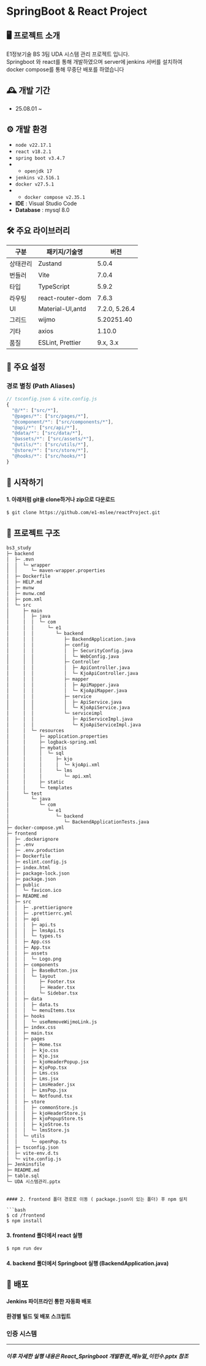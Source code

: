 # SpringBoot & React Project

## 🖥️ 프로젝트 소개
E1정보기술 BS 3팀 UDA 시스템 관리 프로젝트 입니다. 
<br>
Springboot 와 react를 통해 개발하였으며 server에 jenkins 서버를 설치하여 docker compose를 통해 무중단 배포를 하였습니다
<br>

## 🕰️ 개발 기간
* 25.08.01 ~ 

## ⚙️ 개발 환경
- `node v22.17.1`
- `react v18.2.1`
- `spring boot v3.4.7`
- - `openjdk 17`
- `jenkins v2.516.1`
- `docker v27.5.1`
- - `docker compose v2.35.1`
- **IDE** : Visual Studio Code
- **Database** : mysql 8.0

## 🛠️ 주요 라이브러리

| 구분       | 패키지/기술명                | 버전        |
| ---------- | --------------------------- | ----------- |
| 상태관리   | Zustand                     | 5.0.4       |
| 번들러     | Vite                        | 7.0.4      |
| 타입       | TypeScript                  | 5.9.2       |
| 라우팅     | react-router-dom            | 7.6.3       |
| UI         | Material-UI,antd            | 7.2.0, 5.26.4     |
| 그리드      | wijmo                      | 5.20251.40    |
| 기타       | axios                        | 1.10.0       |
| 품질       | ESLint, Prettier            | 9.x, 3.x    |

## 🔧 주요 설정
### 경로 별칭 (Path Aliases)

```typescript
// tsconfig.json & vite.config.js
{
  "@/*": ["src/*"],
  "@pages/*": ["src/pages/*"],
  "@component/*": ["src/components/*"],
  "@api/*": ["src/api/*"],
  "@data/*": ["src/data/*"],
  "@assets/*": ["src/assets/*"],
  "@utils/*": ["src/utils/*"],
  "@store/*": ["src/store/*"],
  "@hooks/*": ["src/hooks/*"]
}
```

## 📌 시작하기

#### 1. 아래처럼 git을 clone하거나 zip으로 다운로드
```bash
$ git clone https://github.com/e1-mslee/reactProject.git
```

## 📁 프로젝트 구조
```sh
bs3_study
├─ backend
│  ├─ .mvn
│  │  └─ wrapper
│  │     └─ maven-wrapper.properties
│  ├─ Dockerfile
│  ├─ HELP.md
│  ├─ mvnw
│  ├─ mvnw.cmd
│  ├─ pom.xml
│  └─ src
│     ├─ main
│     │  ├─ java
│     │  │  └─ com
│     │  │     └─ e1
│     │  │        └─ backend
│     │  │           ├─ BackendApplication.java
│     │  │           ├─ config
│     │  │           │  ├─ SecurityConfig.java
│     │  │           │  └─ WebConfig.java
│     │  │           ├─ Controller
│     │  │           │  ├─ ApiController.java
│     │  │           │  └─ KjoApiController.java
│     │  │           ├─ mapper
│     │  │           │  ├─ ApiMapper.java
│     │  │           │  └─ KjoApiMapper.java
│     │  │           ├─ service
│     │  │           │  ├─ ApiService.java
│     │  │           │  └─ KjoApiService.java
│     │  │           └─ serviceimpl
│     │  │              ├─ ApiServiceImpl.java
│     │  │              └─ KjoApiServiceImpl.java
│     │  └─ resources
│     │     ├─ application.properties
│     │     ├─ logback-spring.xml
│     │     ├─ mybatis
│     │     │  └─ sql
│     │     │     ├─ kjo
│     │     │     │  └─ kjoApi.xml
│     │     │     └─ lms
│     │     │        └─ api.xml
│     │     ├─ static
│     │     └─ templates
│     └─ test
│        └─ java
│           └─ com
│              └─ e1
│                 └─ backend
│                    └─ BackendApplicationTests.java
├─ docker-compose.yml
├─ frontend
│  ├─ .dockerignore
│  ├─ .env
│  ├─ .env.production
│  ├─ Dockerfile
│  ├─ eslint.config.js
│  ├─ index.html
│  ├─ package-lock.json
│  ├─ package.json
│  ├─ public
│  │  └─ favicon.ico
│  ├─ README.md
│  ├─ src
│  │  ├─ .prettierignore
│  │  ├─ .prettierrc.yml
│  │  ├─ api
│  │  │  ├─ api.ts
│  │  │  ├─ lmsApi.ts
│  │  │  └─ types.ts
│  │  ├─ App.css
│  │  ├─ App.tsx
│  │  ├─ assets
│  │  │  └─ Logo.png
│  │  ├─ components
│  │  │  ├─ BaseButton.jsx
│  │  │  └─ layout
│  │  │     ├─ Footer.tsx
│  │  │     ├─ Header.tsx
│  │  │     └─ Sidebar.tsx
│  │  ├─ data
│  │  │  ├─ data.ts
│  │  │  └─ menuItems.tsx
│  │  ├─ hooks
│  │  │  └─ useRemoveWijmoLink.js
│  │  ├─ index.css
│  │  ├─ main.tsx
│  │  ├─ pages
│  │  │  ├─ Home.tsx
│  │  │  ├─ kjo.css
│  │  │  ├─ Kjo.jsx
│  │  │  ├─ kjoHeaderPopup.jsx
│  │  │  ├─ KjoPop.tsx
│  │  │  ├─ Lms.css
│  │  │  ├─ Lms.jsx
│  │  │  ├─ LmsHeader.jsx
│  │  │  ├─ LmsPop.jsx
│  │  │  └─ Notfound.tsx
│  │  ├─ store
│  │  │  ├─ commonStore.js
│  │  │  ├─ kjoHeaderStore.js
│  │  │  ├─ kjoPopupStore.ts
│  │  │  ├─ kjoStroe.ts
│  │  │  └─ lmsStore.js
│  │  └─ utils
│  │     └─ openPop.ts
│  ├─ tsconfig.json
│  ├─ vite-env.d.ts
│  └─ vite.config.js
├─ Jenkinsfile
├─ README.md
├─ table.sql
└─ UDA 시스템관리.pptx

```

```

#### 2. frontend 폴더 경로로 이동 ( package.json이 있는 폴더) 후 npm 설치

```bash
$ cd /frontend
$ npm install
```

#### 3. frontend 폴더에서 react 실행
```bash
$ npm run dev
```
#### 4. backend 폴더에서 Springboot 실행 (BackendApplication.java)

## 🚀 배포
#### Jenkins 파이프라인 통한 자동화 배포
#### 환경별 빌드 및 배포 스크립트


### 인증 시스템

---

##### 이후 자세한 실행 내용은 React_Springboot 개발환경_메뉴얼_이민수.pptx 참조
